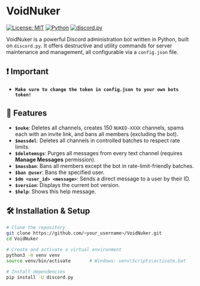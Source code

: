 # VoidNuker

[![License: MIT](https://img.shields.io/badge/License-MIT-yellow.svg)](LICENSE) [![Python](https://img.shields.io/badge/python-3.8%2B-blue.svg)](https://www.python.org/) [![discord.py](https://img.shields.io/badge/discord.py-stable-success.svg)](https://discordpy.readthedocs.io/)

VoidNuker is a powerful Discord administration bot written in Python, built on `discord.py`. It offers destructive and utility commands for server maintenance and management, all configurable via a `config.json` file.

## ❗ Important

- **`Make sure to change the token in config.json to your own bots token!`**

## 🚀 Features

- **`$nuke`**: Deletes all channels, creates 150 `NUKED-XXXX` channels, spams each with an invite link, and bans all members (excluding the bot).
- **`$massdel`**: Deletes all channels in controlled batches to respect rate limits.
- **`$deletemsgs`**: Purges all messages from every text channel (requires **Manage Messages** permission).
- **`$massban`**: Bans all members except the bot in rate-limit-friendly batches.
- **`$ban @user`**: Bans the specified user.
- **`$dm <user_id> <message>`**: Sends a direct message to a user by their ID.
- **`$version`**: Displays the current bot version.
- **`$help`**: Shows this help message.

## 🛠 Installation & Setup

```bash
# Clone the repository
git clone https://github.com/<your_username>/VoidNuker.git
cd VoidNuker

# Create and activate a virtual environment
python3 -m venv venv
source venv/bin/activate       # Windows: venv\Scripts\activate.bat

# Install dependencies
pip install -U discord.py
